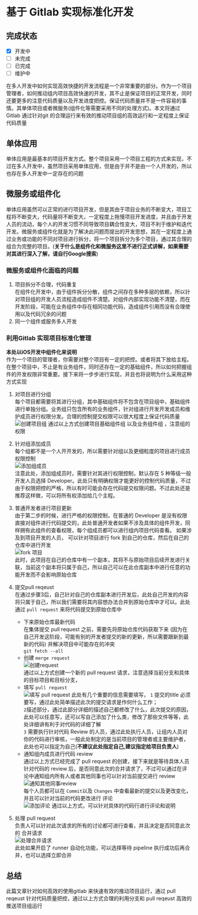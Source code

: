 # 基于 Gitlab 实现标准化开发  

## 完成状态  

- [x] 开发中
- [ ] 未完成
- [ ] 已完成
- [ ] 维护中

在多人开发中如何实现高效快捷的开发流程是一个非常重要的部分。作为一个项目管理者，如何推动组内项目高效快速的开发，其不止是保证项目的正常开发，同时还要更多的注意代码质量以及开发进度把控。保证代码质量并不是一件容易的事情。其单体项目或者微服务(组件化等需要采用不同的处理方式)。本文将通过Gitlab 通过针对git 的合理运行来有效的推动项目组的高效运行和一定程度上保证代码质量    

## 单体应用  
单体应用是最基本的项目开发方式。整个项目采用一个项目工程的方式来实现，不过在多人开发中，虽然项目采用单体应用，但是由于并不是由一个人开发的，所以也存在多人开发中一定存在的问题   




## 微服务或组件化  
单体应用虽然可以正常的进行项目开发，但是其由于项目业务的不断变大，项目工程将不断变大，代码量将不断变大，一定程度上拖慢项目开发进度，并且由于开发人员的流动，每个人的开发习惯不同导致项目耦合性变大，项目不利于维护和迭代开发。微服务或组件化就是为了解决此问题而提出的开发思想，其在一定程度上通过业务或功能的不同对项目进行拆分，将一个项目拆分为多个项目，通过其合理的组合为完整的项目。(__关于什么是组件化和微服务这里不进行正式讲解，如果需要对其进行深入了解，请自行Google搜索__)   
### 微服务或组件化面临的问题  
1. 项目拆分不合理，代码重复    
    在组件化开发中，由于组件拆分分散，组件之间存在多种多层的依赖，所以针对项目组的开发人员流程造成组件不清楚。对组件内部实现功能不清楚，而在开发阶段，可能在业务组件中存在相同功能代码，造成组件引用而没有合理使用以及代码冗余的问题  
2. 同一个组件或服务多人开发  


### 利用Gitlab 实现项目标准化管理  
__本处以iOS开发中组件化来说明__   
作为一个项目的管理者，你需要对整个项目有一定的把控。或者将其下放给主程。在整个项目中，不止是有业务组件，同时还存在一定的基础组件，所以如何把握组件的开发权限非常重要。接下来将一步步进行实现，并且也将说明为什么采用这种方式实现   

1. 对项目进行分组  
    每个项目都需要将其进行分组，其中基础组件将不包含在项目组中，基础组件进行单独分组。业务组只包含所有的业务组件，针对组进行开发开发成员和维护成员进行权限分发。合理的控制提交权限可以很大程度上保证代码质量  
    ![创建项目组](http://ozjlhf9e0.bkt.clouddn.com/20181105154140369150208.png)
    通过以上方式创建项目基础组件组 以及业务组件组 ，注意组的权限  
2. 针对组添加成员  
    每个组都不是一个人开开发的，所以需要针对组以及更细粒度的项目进行成员权限控制   
    ![添加组成员](http://ozjlhf9e0.bkt.clouddn.com/20181105154140392181776.png)  
    注意此处，添加组成员时，需要针对其进行权限控制，默认存在 5 种等级一般开发人员选择 Developer。此处只有明确权限才能更好的控制代码质量，不过由于权限把控的严格，所以有时可能会存在代码提交权限问题。不过此处还是推荐这样做，可以将所有权添加给几个主程。   
3. 普通开发者进行项目更新  
    由于第二步的时候，进行严格的权限控制，在普通的 Developer 是没有权限直接对组件进行代码提交的，此处普通开发者如果不涉及具体的组件开发，同样拥有此组件的查看权限，每个组成员都可以进行组内项目代码查看。 如果涉及到项目开发的人员， 可以针对项目进行 fork 到自己的仓库，然后在自己的仓库中进行开发    
    ![fork 项目](http://ozjlhf9e0.bkt.clouddn.com/20181105154140441827772.png)   
    此时，此项目在自己的仓库中有一个副本，其将不与原始项目后续开发进行关联，当前这个副本将只属于自己，所以自己可以在此仓库副本中进行任意的功能开发而不会影响原始仓库   
4. 提交pull reqeust  
    在通过步骤3后，自己针对自己的仓库副本进行开发后，此处自己开发的内容将只属于自己，所以我们需要将其内容想办法合并到原始仓库中才可以。此处通过 `pull request` 来将代码提交到原始仓库中   
    * 下来原始仓库最新代码  
        在集体提交 pull request 之前，需要先将原始仓库代码获取下来 (因为在自己开发这阶段，可能有别的开发者提交的新的更新，所以需要跟新到最新的代码) 并解决项目中可能存在的冲突  
        `git fetch --all`  
    * 创建 `merge request`  
        ![创建request](http://ozjlhf9e0.bkt.clouddn.com/20181105154140519320328.png)   
        通过以上方式创建一个新的 pull request 请求，注意选择当前分支和具体的目标项目和目标分支， 
    * 填写 `pull request`  
        ![填写 pull request](http://ozjlhf9e0.bkt.clouddn.com/20181105154140540693719.png)
        此处有几个重要的信息需要填写，
        `1` 提交的title 必须要写，通过此处简单描述此次的提交请求是作何什么工作；       
        `2`描述部分，通过此部分详细的描述自己都修改了什么，此次提交的原因，此处可以任意写，还可以写自己添加了什么类，修改了那些文件等等，此处详细讲有利于对代码的详细了解      
        `3` 需要执行针对代码 Review 的人员，通过此处执行人员，让组内人员对你的代码进行审核，一般此处制定的是当前项目的管理者或主要维护者，此处也可以指定为自己(__不建议此处指定自己,建议指定给项目负责人__)       
    * 通知组内成员进行代码 review  
        通过以上方式已经完成了 pull  request 的创建，接下来就是等待具体人员针对代码的 review 后，是否同意此次的合并请求了，不过可以通过在评论中通知组内所有人或者其他同事也可以针对当前提交进行 review  
        ![通知其他同事review ](http://ozjlhf9e0.bkt.clouddn.com/20181105154140605853222.png)   
        每个人员都可以在 `Commit`以及 `Changes` 中查看最新的提交以及更改变化，并且可以针对当前的代码更改进行 评论   
        ![添加评论](http://ozjlhf9e0.bkt.clouddn.com/2018110515414062252728.png)
        通过以上方式，可以针对具体的代码行进行评论和说明


5. 处理 pull request  
    负责人可以针对此次请求的所有的讨论都可进行查看，并且决定是否同意此次的 合并请求     
    ![处理合并请求](http://ozjlhf9e0.bkt.clouddn.com/20181105154140783193589.png)      
    此处如果开启了 runner 自动化功能，可以选择等待 pipeline 执行成功后再合并，也可以选择立即合并   










## 总结  
此篇文章针对如何高效的使用gitlab 来快速有效的推动项目运行，通过 pull reqeust 针对代码质量把控，通过以上方式合理的利用分支和 pull reqeust 高效的推送项目组运行   